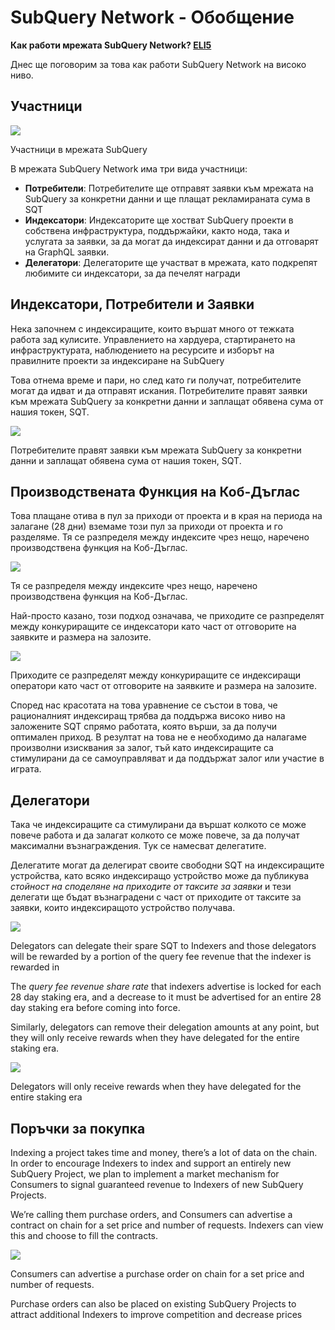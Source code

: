 # SubQuery Network - Обобщение

**Как работи мрежата SubQuery Network? [ELI5](https://www.dictionary.com/e/slang/eli5/#:~:text=ELI5%20stands%20for%20the%20phrase,naive%20understanding%20of%20the%20issue.)**

Днес ще поговорим за това как работи SubQuery Network на високо ниво.

## Участници

![](https://miro.medium.com/max/1400/1*9993cakplwupZC5tbUv3vA.png)

Участници в мрежата SubQuery

В мрежата SubQuery Network има три вида участници:

- **Потребители**: Потребителите ще отправят заявки към мрежата на SubQuery за конкретни данни и ще плащат рекламираната сума в SQT
- **Индексатори**: Индексаторите ще хостват SubQuery проекти в собствена инфраструктура, поддържайки, както нода, така и услугата за заявки, за да могат да индексират данни и да отговарят на GraphQL заявки.
- **Делегатори**: Делегаторите ще участват в мрежата, като подкрепят любимите си индексатори, за да печелят награди

## Индексатори, Потребители и Заявки

Нека започнем с индексиращите, които вършат много от тежката работа зад кулисите. Управлението на хардуера, стартирането на инфраструктурата, наблюдението на ресурсите и изборът на правилните проекти за индексиране на SubQuery

Това отнема време и пари, но след като ги получат, потребителите могат да идват и да отправят искания. Потребителите правят заявки към мрежата SubQuery за конкретни данни и заплащат обявена сума от нашия токен, SQT.

![](https://miro.medium.com/max/1400/1*dKLkzSc2uXYaPW_IXUxstQ.png)

Потребителите правят заявки към мрежата SubQuery за конкретни данни и заплащат обявена сума от нашия токен, SQT.

## Производствената Функция на Коб-Дъглас

Това плащане отива в пул за приходи от проекта и в края на периода на залагане (28 дни) вземаме този пул за приходи от проекта и го разделяме. Тя се разпределя между индексите чрез нещо, наречено производствена функция на Коб-Дъглас.

![](https://miro.medium.com/max/1400/1*E-W7o7cWoclxHb8rXAMdpA.png)

Тя се разпределя между индексите чрез нещо, наречено производствена функция на Коб-Дъглас.

Най-просто казано, този подход означава, че приходите се разпределят между конкуриращите се индексатори като част от отговорите на заявките и размера на залозите.

![](https://miro.medium.com/max/1400/1*VhDu2BGDxd3ob7z9XkoOXA.png)

Приходите се разпределят между конкуриращите се индексиращи оператори като част от отговорите на заявките и размера на залозите.

Според нас красотата на това уравнение се състои в това, че рационалният индексиращ трябва да поддържа високо ниво на заложените SQT спрямо работата, която върши, за да получи оптимален приход. В резултат на това не е необходимо да налагаме произволни изисквания за залог, тъй като индексиращите са стимулирани да се самоуправляват и да поддържат залог или участие в играта.

## Делегатори

Така че индексиращите са стимулирани да вършат колкото се може повече работа и да залагат колкото се може повече, за да получат максимални възнаграждения. Тук се намесват делегатите.

Делегатите могат да делегират своите свободни SQT на индексиращите устройства, като всяко индексиращо устройство може да публикува _стойност на споделяне на приходите от таксите за заявки_ и тези делегати ще бъдат възнаградени с част от приходите от таксите за заявки, които индексиращото устройство получава.

![](https://miro.medium.com/max/1400/1*YoN7PV7h3a2nAFN-ODqILg.png)

Delegators can delegate their spare SQT to Indexers and those delegators will be rewarded by a portion of the query fee revenue that the indexer is rewarded in

The _query fee revenue share rate_ that indexers advertise is locked for each 28 day staking era, and a decrease to it must be advertised for an entire 28 day staking era before coming into force.

Similarly, delegators can remove their delegation amounts at any point, but they will only receive rewards when they have delegated for the entire staking era.

![](https://miro.medium.com/max/1400/0*we0k4A07pbj86COZ)

Delegators will only receive rewards when they have delegated for the entire staking era

## Поръчки за покупка

Indexing a project takes time and money, there’s a lot of data on the chain. In order to encourage Indexers to index and support an entirely new SubQuery Project, we plan to implement a market mechanism for Consumers to signal guaranteed revenue to Indexers of new SubQuery Projects.

We’re calling them purchase orders, and Consumers can advertise a contract on chain for a set price and number of requests. Indexers can view this and choose to fill the contracts.

![](https://miro.medium.com/max/1400/1*IPtaZlt24E7h9bKNZWdSCw.png)

Consumers can advertise a purchase order on chain for a set price and number of requests.

Purchase orders can also be placed on existing SubQuery Projects to attract additional Indexers to improve competition and decrease prices
